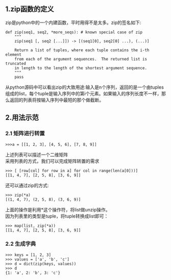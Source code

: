 ## 1.zip函数的定义  
zip是python中的一个内建函数，平时用得不是太多。zip的签名如下:  

```
def zip(seq1, seq2, *more_seqs): # known special case of zip
    """
    zip(seq1 [, seq2 [...]]) -> [(seq1[0], seq2[0] ...), (...)]
    
    Return a list of tuples, where each tuple contains the i-th element
    from each of the argument sequences.  The returned list is truncated
    in length to the length of the shortest argument sequence.
    """
    pass
```  

从python源码中可以看出zip的大致用途:输入是n个序列，返回的是一个由tuples组成的list，每个tuple是输入序列中的第i个元素。如果输入的序列长度不一样，那么返回的列表将按输入序列中最短的那个做截断。  

## 2.用法示范
### 2.1 矩阵进行转置

```
>>>a = [[1, 2, 3], [4, 5, 6], [7, 8, 9]]
```  

上述列表可以描述一个二维矩阵  
采用列表的方式，我们可以完成矩阵转置的需求  

```
>>> [ [row[col] for row in a] for col in range(len(a[0]))]
[[1, 4, 7], [2, 5, 8], [3, 6, 9]]
```  

还可以通过zip的方式:  

```
>>> zip(*a)
[(1, 4, 7), (2, 5, 8), (3, 6, 9)]
```  

上面的操作是利用*这个操作符，将list做unzip操作。  
因为列表里的类型是tuple，将tuple转换成list即可：  

```
>>> map(list, zip(*a))
[[1, 4, 7], [2, 5, 8], [3, 6, 9]]
```  

### 2.2 生成字典  

```
>>> keys = [1, 2, 3]
>>> values = ['a', 'b', 'c']
>>> d = dict(zip(keys, values))
>>> d
{1: 'a', 2: 'b', 3: 'c'}
```  

